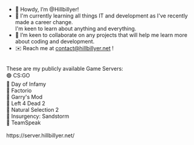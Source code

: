 - 🤠 Howdy, I’m @Hillbillyer!
- 🧠 I'm currently learning all things IT and development as I've recently made a career change. <br>
I'm keen to learn about anything and everything.<br>
- 🤝 I’m keen to collaborate on any projects that will help me learn more about coding and development.
- ✉️ Reach me at contact@hillbillyer.net !
<br>
These are my publicly available Game Servers:<br>
🟢 CS:GO <br>
🔴 Day of Infamy <br>
🔴 Factorio <br>
🔴 Garry's Mod <br>
🔴 Left 4 Dead 2 <br>
🔴 Natural Selection 2 <br>
🔴 Insurgency: Sandstorm <br>
🔴 TeamSpeak <br>

<br>
https://server.hillbillyer.net/

<!---
Hillbillyer/Hillbillyer is a ✨ special ✨ repository because its `README.md` (this file) appears on your GitHub profile.
You can click the Preview link to take a look at your changes.
--->
